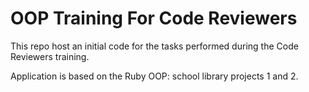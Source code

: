 # OOP Training For Code Reviewers

This repo host an initial code for the tasks performed during the Code Reviewers training.

Application is based on the Ruby OOP: school library projects 1 and 2.
